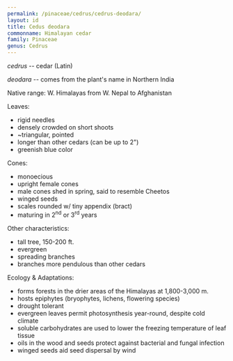 ```yaml
---
permalink: /pinaceae/cedrus/cedrus-deodara/
layout: id
title: Cedus deodara
commonname: Himalayan cedar
family: Pinaceae
genus: Cedrus
---
```


*cedrus* -- cedar (Latin)

*deodara* -- comes from the plant's name in Northern India

Native range: W. Himalayas from W. Nepal to Afghanistan

Leaves:
  - rigid needles
  - densely crowded on short shoots
  - ~triangular, pointed
  - longer than other cedars (can be up to 2")
  - greenish blue color

Cones:
  - monoecious
  - upright female cones
  - male cones shed in spring, said to resemble Cheetos
  - winged seeds
  - scales rounded w/ tiny appendix (bract)
  - maturing in 2<sup>nd</sup> or 3<sup>rd</sup> years

Other characteristics:
  - tall tree, 150-200 ft.
  - evergreen
  - spreading branches
  - branches more pendulous than other cedars

Ecology & Adaptations:
  - forms forests in the drier areas of the Himalayas at 1,800-3,000 m.
  - hosts epiphytes (bryophytes, lichens, flowering species)
  - drought tolerant
  - evergreen leaves permit photosynthesis year-round, despite cold climate
  - soluble carbohydrates are used to lower the freezing temperature of leaf tissue
  - oils in the wood and seeds protect against bacterial and fungal infection
  - winged seeds aid seed dispersal by wind
